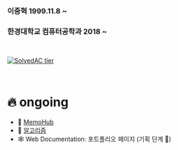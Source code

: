 ### 이중혁 1999.11.8 ~  
### 한경대학교 컴퓨터공학과 2018 ~  

<br/>

[![SolvedAC tier](http://mazassumnida.wtf/api/v2/generate_badge?boj=wndgur2)](https://solved.ac/wndgur2)

<br/>

# 🔥 ongoing
- 📝 [MemoHub](https://github.com/wndgur2/memohub)
- 🧠 [알고리즘](https://github.com/wndgur2/study_algorithm)
- 🕸️ Web Documentation: 포트폴리오 페이지 (기획 단계 🐣)
